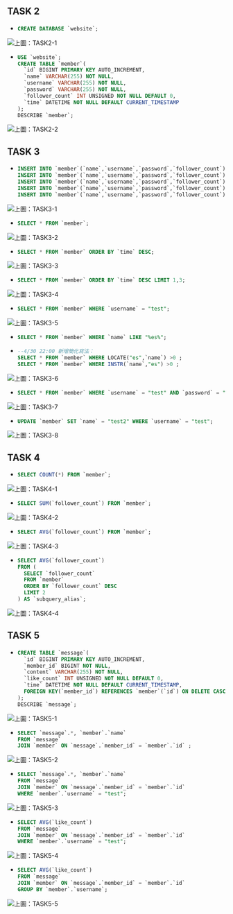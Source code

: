 ## TASK 2
- ```SQL
  CREATE DATABASE `website`;
  ```
<img src="./Screenshot/TASK 2/TASK2-1.jpg">上圖：TASK2-1</img>
- ```SQL
  USE `website`;
  CREATE TABLE `member`(
    `id` BIGINT PRIMARY KEY AUTO_INCREMENT, 
    `name` VARCHAR(255) NOT NULL, 
    `username` VARCHAR(255) NOT NULL,
    `password` VARCHAR(255) NOT NULL,
    `follower_count` INT UNSIGNED NOT NULL DEFAULT 0,
    `time` DATETIME NOT NULL DEFAULT CURRENT_TIMESTAMP
  );
  DESCRIBE `member`;
  ```
<img src="./Screenshot/TASK 2/TASK2-2.jpg">上圖：TASK2-2</img>
## TASK 3
- ```SQL
  INSERT INTO `member`(`name`,`username`,`password`,`follower_count`) VALUES("test","test","test", 0);
  INSERT INTO `member`(`name`,`username`,`password`,`follower_count`) VALUES("小明","user001","123456", 500); 
  INSERT INTO `member`(`name`,`username`,`password`,`follower_count`) VALUES("小美","user002","321123", 1000);
  INSERT INTO `member`(`name`,`username`,`password`,`follower_count`) VALUES("小白","user003","11112222", 1200);
  INSERT INTO `member`(`name`,`username`,`password`,`follower_count`) VALUES("小黑","user004","22221111", 800);
  ```
<img src="./Screenshot/TASK 3/TASK3-1.jpg">上圖：TASK3-1</img>
- ```SQL
  SELECT * FROM `member`;
  ```
<img src="./Screenshot/TASK 3/TASK3-2.jpg">上圖：TASK3-2</img>
- ```SQL
  SELECT * FROM `member` ORDER BY `time` DESC;
  ```
<img src="./Screenshot/TASK 3/TASK3-3.jpg">上圖：TASK3-3</img>
- ```SQL
  SELECT * FROM `member` ORDER BY `time` DESC LIMIT 1,3;
  ```
<img src="./Screenshot/TASK 3/TASK3-4.jpg">上圖：TASK3-4</img>
- ```SQL
  SELECT * FROM `member` WHERE `username` = "test";
  ```
<img src="./Screenshot/TASK 3/TASK3-5.jpg">上圖：TASK3-5</img>
- ```SQL
  SELECT * FROM `member` WHERE `name` LIKE "%es%";
  ```
- ```SQL
  --4/30 22:00 新增簡化寫法：
  SELECT * FROM `member` WHERE LOCATE("es",`name`) >0 ;
  SELECT * FROM `member` WHERE INSTR(`name`,"es") >0 ;
  ```
<img src="./Screenshot/TASK 3/TASK3-6.jpg">上圖：TASK3-6</img>
- ```SQL
  SELECT * FROM `member` WHERE `username` = "test" AND `password` = "test";
  ```
<img src="./Screenshot/TASK 3/TASK3-7.jpg">上圖：TASK3-7</img>
- ```SQL
  UPDATE `member` SET `name` = "test2" WHERE `username` = "test";
  ```
<img src="./Screenshot/TASK 3/TASK3-8.jpg">上圖：TASK3-8</img>
## TASK 4
- ```SQL
  SELECT COUNT(*) FROM `member`;
  ```
<img src="./Screenshot/TASK 4/TASK4-1.jpg">上圖：TASK4-1</img>
- ```SQL
  SELECT SUM(`follower_count`) FROM `member`;
  ```
<img src="./Screenshot/TASK 4/TASK4-2.jpg">上圖：TASK4-2</img>
- ```SQL
  SELECT AVG(`follower_count`) FROM `member`;
  ```
<img src="./Screenshot/TASK 4/TASK4-3.jpg">上圖：TASK4-3</img>
- ```SQL
  SELECT AVG(`follower_count`)
  FROM (
    SELECT `follower_count`
    FROM `member`
    ORDER BY `follower_count` DESC
    LIMIT 2
  ) AS `subquery_alias`;
  ```
<img src="./Screenshot/TASK 4/TASK4-4.jpg">上圖：TASK4-4</img>
## TASK 5
- ```SQL
  CREATE TABLE `message`(
    `id` BIGINT PRIMARY KEY AUTO_INCREMENT,
    `member_id` BIGINT NOT NULL,
    `content` VARCHAR(255) NOT NULL,
    `like_count` INT UNSIGNED NOT NULL DEFAULT 0,
    `time` DATETIME NOT NULL DEFAULT CURRENT_TIMESTAMP,
    FOREIGN KEY(`member_id`) REFERENCES `member`(`id`) ON DELETE CASCADE
  );
  DESCRIBE `message`;
  ```
<img src="./Screenshot/TASK 5/TASK5-1.jpg">上圖：TASK5-1</img>
- ```SQL
  SELECT `message`.*, `member`.`name`
  FROM `message`
  JOIN `member` ON `message`.`member_id` = `member`.`id` ;
  ```
<img src="./Screenshot/TASK 5/TASK5-2.jpg">上圖：TASK5-2</img>
- ```SQL
  SELECT `message`.*, `member`.`name`
  FROM `message`
  JOIN `member` ON `message`.`member_id` = `member`.`id`
  WHERE `member`.`username` = "test";
  ```
<img src="./Screenshot/TASK 5/TASK5-3.jpg">上圖：TASK5-3</img>
- ```SQL
  SELECT AVG(`like_count`)
  FROM `message`
  JOIN `member` ON `message`.`member_id` = `member`.`id`
  WHERE `member`.`username` = "test";
  ```
<img src="./Screenshot/TASK 5/TASK5-4.jpg">上圖：TASK5-4</img>
- ```SQL
  SELECT AVG(`like_count`)
  FROM `message`
  JOIN `member` ON `message`.`member_id` = `member`.`id`
  GROUP BY `member`.`username`;
  ```
<img src="./Screenshot/TASK 5/TASK5-5.jpg">上圖：TASK5-5</img>
